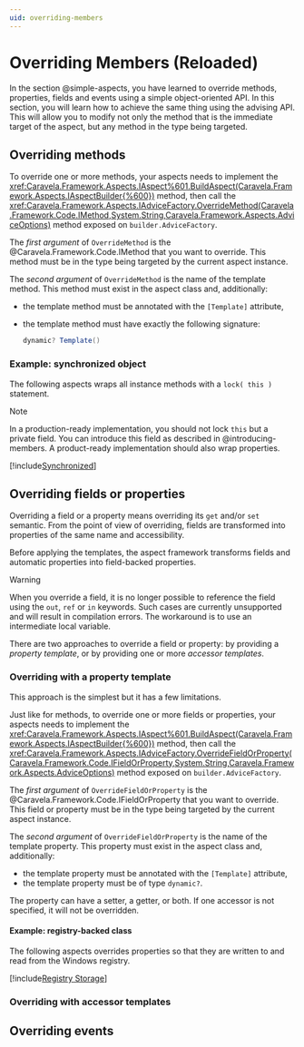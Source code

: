 ```yaml
---
uid: overriding-members
---
```

# Overriding Members (Reloaded)

In the section @simple-aspects, you have learned to override methods, properties, fields and events using a simple object-oriented API. In this section, you will learn how to achieve the same thing using the advising API. This will allow you to modify not only the method that is the immediate target of the aspect, but any method in the type being targeted.

## Overriding methods

To override one or more methods, your aspects needs to implement the <xref:Caravela.Framework.Aspects.IAspect%601.BuildAspect(Caravela.Framework.Aspects.IAspectBuilder{%600})> method, then call the <xref:Caravela.Framework.Aspects.IAdviceFactory.OverrideMethod(Caravela.Framework.Code.IMethod,System.String,Caravela.Framework.Aspects.AdviceOptions)> method exposed on `builder.AdviceFactory`.

The _first argument_ of `OverrideMethod` is the @Caravela.Framework.Code.IMethod that you want to override. This method must be in the type being targeted by the current aspect instance.

The _second argument_ of `OverrideMethod` is the name of the template method. This method must exist in the aspect class and, additionally:

* the template method must be annotated with the `[Template]` attribute,
* the template method must have exactly the following signature:

    ```cs
    dynamic? Template()
    ```

### Example: synchronized object

The following aspects wraps all instance methods with a `lock( this )` statement.

> [!NOTE]
> In a production-ready implementation, you should not lock `this` but a private field. You can introduce this field as described in @introducing-members. A product-ready implementation should also wrap properties.

[!include[Synchronized](../../../code/Caravela.Documentation.SampleCode.AspectFramework/Synchronized.cs?sample)]

## Overriding fields or properties

Overriding a field or a property means overriding its `get` and/or `set` semantic. From the point of view of overriding, fields are transformed into properties of the same name and accessibility.

Before applying the templates, the aspect framework transforms fields and automatic properties into field-backed properties.

> [!WARNING]
> When you override a field, it is no longer possible to reference the field using the `out`, `ref` or `in` keywords. Such cases are currently unsupported and will result in compilation errors. The workaround is to use an intermediate local variable.

There are two approaches to override a field or property: by providing a _property template_, or by providing one or more _accessor templates_.

### Overriding with a property template

This approach is the simplest but it has a few limitations.

Just like for methods, to override one or more fields or properties, your aspects needs to implement the <xref:Caravela.Framework.Aspects.IAspect%601.BuildAspect(Caravela.Framework.Aspects.IAspectBuilder{%600})> method, then call the <xref:Caravela.Framework.Aspects.IAdviceFactory.OverrideFieldOrProperty(Caravela.Framework.Code.IFieldOrProperty,System.String,Caravela.Framework.Aspects.AdviceOptions)> method exposed on `builder.AdviceFactory`.

The _first argument_ of `OverrideFieldOrProperty` is the @Caravela.Framework.Code.IFieldOrProperty that you want to override. This field or property must be in the type being targeted by the current aspect instance.

The _second argument_ of `OverrideFieldOrProperty` is the name of the template property. This property must exist in the aspect class and, additionally:

* the template property must be annotated with the `[Template]` attribute,
* the template property must be of type `dynamic?`.

The property can have a setter, a getter, or both. If one accessor is not specified, it will not be overridden.

#### Example: registry-backed class

The following aspects overrides properties so that they are written to and read from the Windows registry.

[!include[Registry Storage](../../../code/Caravela.Documentation.SampleCode.AspectFramework/RegistryStorage.cs?sample)]

### Overriding with accessor templates

## Overriding events
